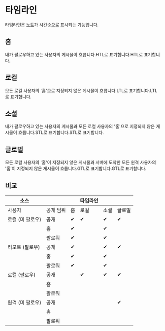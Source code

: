 # 타임라인

타임라인은 [노트](./note)가 시간순으로 표시되는 기능입니다.

## 홈

내가 팔로우하고 있는 사용자의 게시물이 흐릅니다.HTL로 표기합니다.HTL로 표기합니다.

## 로컬

모든 로컬 사용자의 '홈'으로 지정되지 않은 게시물이 흐릅니다.LTL로 표기합니다.LTL로 표기합니다.

## 소셜

내가 팔로우하고 있는 사용자의 게시물과 모든 로컬 사용자의 '홈'으로 지정되지 않은 게시물이 흐릅니다.STL로 표기합니다.STL로 표기합니다.

## 글로벌

모든 로컬 사용자의 '홈'이 지정되지 않은 게시물과 서버에 도착한 모든 원격 사용자의 '홈'이 지정되지 않은 게시물이 흐릅니다.GTL로 표기합니다.GTL로 표기합니다.

## 비교

| 소스                            |       |   | 타임라인 |    |     |
| ----------------------------- | ----- | - | ---- | -- | --- |
| 사용자                           | 공개 범위 | 홈 | 로컬   | 소셜 | 글로벌 |
| 로컬 (미 팔로우) | 공개    | ✔ | ✔    | ✔  | ✔   |
|                               | 홈     | ✔ |      | ✔  |     |
|                               | 팔로워   | ✔ |      | ✔  |     |
| 리모트 (팔로우)  | 공개    | ✔ |      | ✔  | ✔   |
|                               | 홈     | ✔ |      | ✔  |     |
|                               | 팔로워   | ✔ |      | ✔  |     |
| 로컬 (팔로우)   | 공개    |   | ✔    | ✔  | ✔   |
|                               | 홈     |   |      |    |     |
|                               | 팔로워   |   |      |    |     |
| 원격 (미 팔로우) | 공개    |   |      |    | ✔   |
|                               | 홈     |   |      |    |     |
|                               | 팔로워   |   |      |    |     |
